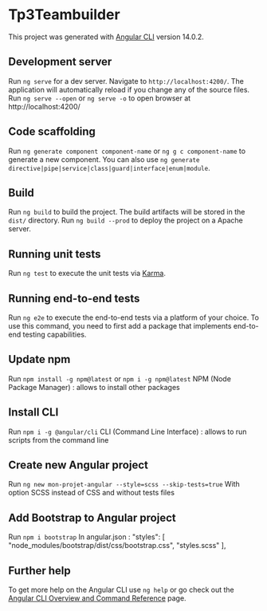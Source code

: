# Tp3Teambuilder

This project was generated with [Angular CLI](https://github.com/angular/angular-cli) version 14.0.2.

## Development server

Run `ng serve` for a dev server. Navigate to `http://localhost:4200/`. The application will automatically reload if you change any of the source files.
Run `ng serve --open` or `ng serve -o` to open browser at http://localhost:4200/

## Code scaffolding

Run `ng generate component component-name` or `ng g c component-name` to generate a new component. You can also use `ng generate directive|pipe|service|class|guard|interface|enum|module`.

## Build

Run `ng build` to build the project. The build artifacts will be stored in the `dist/` directory.
Run `ng build --prod` to deploy the project on a Apache server.

## Running unit tests

Run `ng test` to execute the unit tests via [Karma](https://karma-runner.github.io).

## Running end-to-end tests

Run `ng e2e` to execute the end-to-end tests via a platform of your choice. To use this command, you need to first add a package that implements end-to-end testing capabilities.

## Update npm

Run `npm install -g npm@latest` or `npm i -g npm@latest`
NPM (Node Package Manager) : allows to install other packages

## Install CLI

Run `npm i -g @angular/cli`
CLI (Command Line Interface) : allows to run scripts from the command line

## Create new Angular project

Run `ng new mon-projet-angular --style=scss --skip-tests=true`
With option SCSS instead of CSS and without tests files

## Add Bootstrap to Angular project

Run `npm i bootstrap`
In angular.json :
"styles": [
    "node_modules/bootstrap/dist/css/bootstrap.css",
    "styles.scss"
],

## Further help

To get more help on the Angular CLI use `ng help` or go check out the [Angular CLI Overview and Command Reference](https://angular.io/cli) page.
